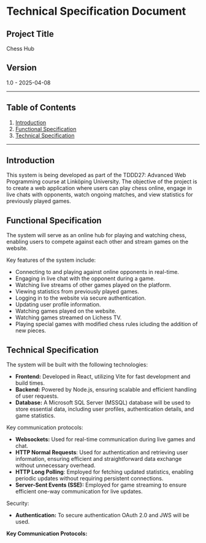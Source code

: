 # Technical Specification Document

## Project Title
Chess Hub

## Version
1.0 - 2025-04-08

---

## Table of Contents
1. [Introduction](#introduction)
2. [Functional Specification](#functional-specification)
3. [Technical Specification](#technical-specification)

---

## Introduction
This system is being developed as part of the TDDD27: Advanced Web Programming course at Linköping University. The objective of the project is to create a web application where users can play chess online, engage in live chats with opponents, watch ongoing matches, and view statistics for previously played games.

## Functional Specification
The system will serve as an online hub for playing and watching chess, enabling users to compete against each other and stream games on the website.

Key features of the system include:
- Connecting to and playing against online opponents in real-time.
- Engaging in live chat with the opponent during a game.
- Watching live streams of other games played on the platform.
- Viewing statistics from previously played games.
- Logging in to the website via secure authentication.
- Updating user profile information.
- Watching games played on the website.
- Watching games streamed on Lichess TV.
- Playing special games with modified chess rules icluding the addition of new pieces.

## Technical Specification
The system will be built with the following technologies:
- **Frontend:** Developed in React, utilizing Vite for fast development and build times.
- **Backend:** Powered by Node.js, ensuring scalable and efficient handling of user requests.
- **Database:** A Microsoft SQL Server (MSSQL) database will be used to store essential data, including user profiles, authentication details, and game statistics.
  
Key communication protocols:
- **Websockets:** Used for real-time communication during live games and chat.
- **HTTP Normal Requests**: Used for authentication and retrieving user information, ensuring efficient and straightforward data exchange without unnecessary overhead.
- **HTTP Long Polling**: Employed for fetching updated statistics, enabling periodic updates without requiring persistent connections.
- **Server-Sent Events (SSE):** Employed for game streaming to ensure efficient one-way communication for live updates.

Security:
- **Authentication:** To secure authentication OAuth 2.0 and JWS will be used.

**Key Communication Protocols:**
